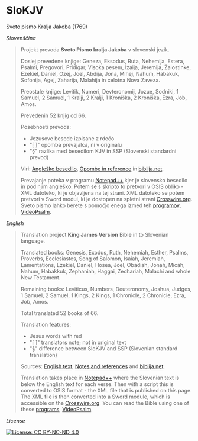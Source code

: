 # SloKJV
Sveto pismo Kralja Jakoba (1769)


*Slovenščina*

>Projekt prevoda **Sveto Pismo kralja Jakoba** v slovenski jezik.
>
>Doslej prevedene knjige: Geneza, Eksodus, Ruta, Nehemija, Estera, Psalmi, Pregovori, Pridigar, Visoka pesem, Izaija, Jeremija, Žalostinke, Ezekiel, Daniel, Ozej, Joel, Abdija, Jona, Mihej, Nahum, Habakuk, Sofonija, Agej, Zaharija, Malahija in celotna Nova Zaveza.
>
>Preostale knjige: Levitik, Numeri, Devteronomij, Jozue, Sodniki, 1 Samuel, 2 Samuel, 1 Kralji, 2 Kralji, 1 Kroniška, 2 Kroniška, Ezra, Job, Amos.
>
>Prevedenih 52 knjig od 66.
>
>Posebnosti prevoda: 
>
> - Jezusove besede izpisane z rdečo
> - "[ ]" opomba prevajalca, ni v originalu
> - "§" razlika med besedilom KJV in SSP (Slovenski standardni prevod)
> 
>Viri: [Angleško besedilo](http://www.crosswire.org/~dmsmith/kjv2006/), [Opombe in reference](www.kingjamesbibleonline.org/Psalms–Chapter–1_Original–1611–KJV/) in [biblija.net](http://www.biblija.net/biblija.cgi?m=&id13=1&id7=1&pos=0&set=6&l=sl).
>
>Prevajanje poteka v programu [Notepad++](http://notepad-plus-plus.org/) kjer je slovensko besedilo in pod njim angleško. Potem se s skripto to pretvori v OSIS obliko - XML datoteko, ki je objavljena na tej strani. XML datoteko se potem pretvori v Sword modul, ki je dostopen na spletni strani [Crosswire.org](http://www2.crosswire.org/sword/modules/). Sveto pismo lahko berete s pomočjo enega izmed teh [programov](http://wiki.crosswire.org/Choosing_a_SWORD_program), [VideoPsalm](https://myvideopsalm.weebly.com/).


*English*

>Translation project **King James Version** Bible in to Slovenian language.
>
>Translated books: Genesis, Exodus, Ruth, Nehemiah, Esther, Psalms, Proverbs, Ecclesiastes, Song of Salomon, Isaiah, Jeremiah, Lamentations, Ezekiel, Daniel, Hosea, Joel, Obadiah, Jonah, Micah, Nahum, Habakkuk, Zephaniah, Haggai, Zechariah, Malachi and whole New Testament.
>
>Remaining books: Leviticus, Numbers, Deuteronomy, Joshua, Judges, 1 Samuel, 2 Samuel, 1 Kings, 2 Kings, 1 Chronicle, 2 Chronicle, Ezra, Job, Amos.
>
>Total translated 52 books of 66.
>
>Translation features:
>
> - Jesus words with red
> - "[ ]" translators note; not in original text
> - "§" difference between SloKJV and SSP (Slovenian standard translation)
> 
>Sources: [English text](http://www.crosswire.org/~dmsmith/kjv2006/), [Notes and references](www.kingjamesbibleonline.org/Psalms–Chapter–1_Original–1611–KJV/) and [biblija.net](http://www.biblija.net/biblija.cgi?m=&id13=1&id7=1&pos=0&set=6&l=sl).
> 
>Translation takes place in [Notepad++](http://notepad-plus-plus.org/) where the Slovenian text is below the English text for each verse. Then with a script this is converted to OSIS format - the XML file that is published on this page. The XML file is then converted into a Sword module, which is accessible on the [Crosswire.org](http://www2.crosswire.org/sword/modules/). You can read the Bible using one of these [programs](http://wiki.crosswire.org/Choosing_a_SWORD_program), [VideoPsalm](https://myvideopsalm.weebly.com/).


*License*

[![License: CC BY-NC-ND 4.0](https://img.shields.io/badge/License-CC%20BY--NC--ND%204.0-lightgrey.svg)](https://creativecommons.org/licenses/by-nc-nd/4.0/)
